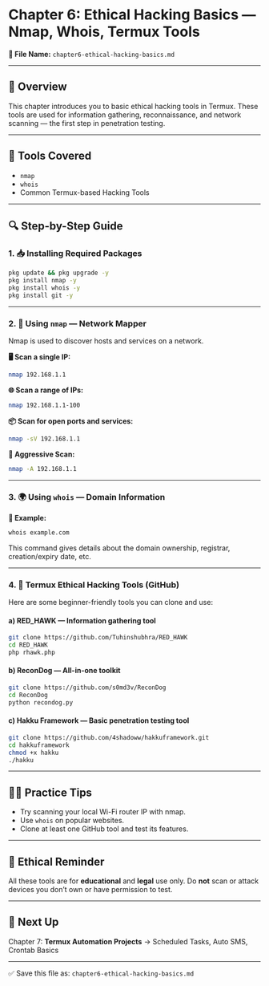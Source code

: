 # Chapter 6: Ethical Hacking Basics — Nmap, Whois, Termux Tools

**📁 File Name:** `chapter6-ethical-hacking-basics.md`

---

## 🧠 Overview

This chapter introduces you to basic ethical hacking tools in Termux. These tools are used for information gathering, reconnaissance, and network scanning — the first step in penetration testing.

---

## 🔧 Tools Covered

* `nmap`
* `whois`
* Common Termux-based Hacking Tools

---

## 🔍 Step-by-Step Guide

### 1. 📥 Installing Required Packages

```bash
pkg update && pkg upgrade -y
pkg install nmap -y
pkg install whois -y
pkg install git -y
```

---

### 2. 🔎 Using `nmap` — Network Mapper

Nmap is used to discover hosts and services on a network.

**🖥️ Scan a single IP:**

```bash
nmap 192.168.1.1
```

**🌐 Scan a range of IPs:**

```bash
nmap 192.168.1.1-100
```

**📦 Scan for open ports and services:**

```bash
nmap -sV 192.168.1.1
```

**🔬 Aggressive Scan:**

```bash
nmap -A 192.168.1.1
```

---

### 3. 🌍 Using `whois` — Domain Information

**🧾 Example:**

```bash
whois example.com
```

This command gives details about the domain ownership, registrar, creation/expiry date, etc.

---

### 4. 🚀 Termux Ethical Hacking Tools (GitHub)

Here are some beginner-friendly tools you can clone and use:

#### a) **RED\_HAWK** — Information gathering tool

```bash
git clone https://github.com/Tuhinshubhra/RED_HAWK
cd RED_HAWK
php rhawk.php
```

#### b) **ReconDog** — All-in-one toolkit

```bash
git clone https://github.com/s0md3v/ReconDog
cd ReconDog
python recondog.py
```

#### c) **Hakku Framework** — Basic penetration testing tool

```bash
git clone https://github.com/4shadoww/hakkuframework.git
cd hakkuframework
chmod +x hakku
./hakku
```

---

## 🧑‍💻 Practice Tips

* Try scanning your local Wi-Fi router IP with nmap.
* Use `whois` on popular websites.
* Clone at least one GitHub tool and test its features.

---

## 🔐 Ethical Reminder

All these tools are for **educational** and **legal** use only. Do **not** scan or attack devices you don’t own or have permission to test.

---

## 📌 Next Up

Chapter 7: **Termux Automation Projects** → Scheduled Tasks, Auto SMS, Crontab Basics

---

✅ Save this file as: `chapter6-ethical-hacking-basics.md`
